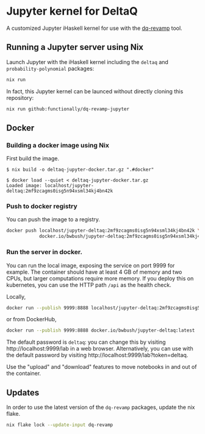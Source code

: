 # Jupyter kernel for DeltaQ

A customized Jupyter iHaskell kernel for use with the [dq-revamp](https://github.com/DeltaQ-SD/dq-revamp) tool.


## Running a Jupyter server using Nix

Launch Jupyter with the iHaskell kernel including the `deltaq` and `probability-polynomial` packages:

```bash
nix run
```

In fact, this Jupyter kernel can be launced without directly cloning this repository:

```bash
nix run github:functionally/dq-revamp-jupyter
```

## Docker


### Building a docker image using Nix

First build the image.

```console
$ nix build -o deltaq-jupyter-docker.tar.gz ".#docker"

$ docker load --quiet < deltaq-jupyter-docker.tar.gz
Loaded image: localhost/jupyter-deltaq:2mf9zcagms0isg5n94xsml34kj4bn42k
```


### Push to docker registry

You can push the image to a registry.

```bash
docker push localhost/jupyter-deltaq:2mf9zcagms0isg5n94xsml34kj4bn42k \
            docker.io/bwbush/jupyter-deltaq:2mf9zcagms0isg5n94xsml34kj4bn42k
```


### Run the server in docker.

You can run the local image, exposing the service on port 9999 for example. The container should have at least 4 GB of memory and two CPUs, but larger computations require more memory. If you deploy this on kubernetes, you can use the HTTP path `/api` as the health check.

Locally, 

```bash
docker run --publish 9999:8888 localhost/jupyter-deltaq:2mf9zcagms0isg5n94xsml34kj4bn42k
```

or from DockerHub,

```bash
docker run --publish 9999:8888 docker.io/bwbush/jupyter-deltaq:latest
```

The default password is `deltaq`: you can change this by visiting http://localhost:9999/lab in a web browser. Alternatively, you can use with the default password by visiting http://localhost:9999/lab?token=deltaq.

Use the "upload" and "download" features to move notebooks in and out of the container.


## Updates

In order to use the latest version of the `dq-revamp` packages, update the nix flake.

```bash
nix flake lock --update-input dq-revamp 
```
